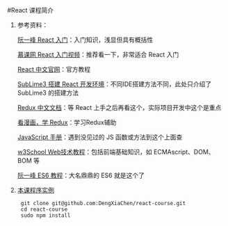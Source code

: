 #React 课程简介

1. 参考资料：

    [阮一峰 React 入门](http://www.ruanyifeng.com/blog/2015/03/react)：入门知识，浅显但具有概括性

    [慕课网 React 入门视频](http://www.imooc.com/learn/504)：推荐看一下，非常适合 React 入门

    [React 中文官网](http://reactjs.cn/)：官方教程

    [SubLime3 搭建 React 开发环境](https://segmentfault.com/a/1190000003698071?_ea=332946)：不同IDE搭建方法不同，此处只介绍了 SubLime3 的搭建方法

    [Redux 中文文档](http://camsong.github.io/redux-in-chinese/index.html)：等 React 上手之后再看这个，实际项目开发中这个是重点

    [看漫画，学 Redux](https://github.com/jasonslyvia/a-cartoon-intro-to-redux-cn/blob/gh-pages/README.md)：学习Redux辅助

    [JavaScript 手册](https://developer.mozilla.org/zh-CN/docs/Web/JavaScript)：遇到没见过的 JS 函数或方法到这个上面查

    [w3School Web技术教程](http://www.w3school.com.cn/index.html)：包括前端基础知识，如 ECMAscript、DOM、BOM 等

    [阮一峰 ES6 教程](http://es6.ruanyifeng.com/)：大名鼎鼎的 ES6 就是这个了

2. [本课程序实例](https://github.com/DengXiaChen/react-course)

        git clone git@github.com:DengXiaChen/react-course.git
        cd react-course
        sudo npm install

